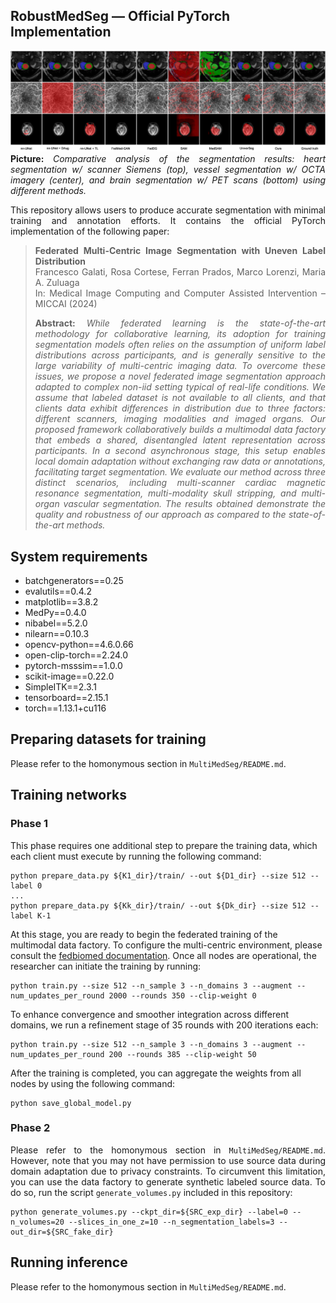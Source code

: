 ## RobustMedSeg &mdash; Official PyTorch Implementation
<div align="justify">

![Teaser image](./fed_grid.png)
**Picture:** *Comparative analysis of the segmentation results: heart segmentation w/ scanner Siemens (top), vessel segmentation w/ OCTA imagery (center), and brain segmentation w/ PET scans (bottom) using different methods.*

This repository allows users to produce accurate segmentation with minimal training and annotation efforts. It contains the official PyTorch implementation of the following paper:

> **Federated Multi-Centric Image Segmentation with Uneven Label Distribution**<br>
> Francesco Galati, Rosa Cortese, Ferran Prados, Marco Lorenzi, Maria A. Zuluaga<br>
> In: Medical Image Computing and Computer Assisted Intervention – MICCAI (2024)
>
> **Abstract:** *While federated learning is the state-of-the-art methodology for collaborative learning, its adoption for training segmentation models often relies on the assumption of uniform label distributions across participants, and is generally sensitive to the large variability of multi-centric imaging data. To overcome these issues, we propose a novel federated image segmentation approach adapted to complex non-iid setting typical of real-life conditions. We assume that labeled dataset is not available to all clients, and that clients data exhibit differences in distribution due to three factors: different scanners, imaging modalities and imaged organs. Our proposed framework collaboratively builds a multimodal data factory that embeds a shared, disentangled latent representation across participants. In a second asynchronous stage, this setup enables local domain adaptation without exchanging raw data or annotations, facilitating target segmentation. We evaluate our method across three distinct scenarios, including multi-scanner cardiac magnetic resonance segmentation, multi-modality skull stripping, and multi-organ vascular segmentation. The results obtained demonstrate the quality and robustness of our approach as compared to the state-of-the-art methods.*

</div>

## System requirements
- batchgenerators==0.25
- evalutils==0.4.2
- matplotlib==3.8.2
- MedPy==0.4.0
- nibabel==5.2.0
- nilearn==0.10.3
- opencv-python==4.6.0.66
- open-clip-torch==2.24.0
- pytorch-msssim==1.0.0
- scikit-image==0.22.0
- SimpleITK==2.3.1
- tensorboard==2.15.1
- torch==1.13.1+cu116

## Preparing datasets for training

Please refer to the homonymous section in `MultiMedSeg/README.md`.

## Training networks

### Phase 1

This phase requires one additional step to prepare the training data, which each client must execute by running the following command:

```
python prepare_data.py ${K1_dir}/train/ --out ${D1_dir} --size 512 --label 0
...
python prepare_data.py ${Kk_dir}/train/ --out ${Dk_dir} --size 512 --label K-1
```

At this stage, you are ready to begin the federated training of the multimodal data factory. To configure the multi-centric environment, please consult the [fedbiomed documentation](https://fedbiomed.org/latest/tutorials/installation/1-setting-up-environment/). Once all nodes are operational, the researcher can initiate the training by running:

```
python train.py --size 512 --n_sample 3 --n_domains 3 --augment --num_updates_per_round 2000 --rounds 350 --clip-weight 0
```

To enhance convergence and smoother integration across different domains, we run a refinement stage of 35 rounds with 200 iterations each:

```
python train.py --size 512 --n_sample 3 --n_domains 3 --augment --num_updates_per_round 200 --rounds 385 --clip-weight 50
```

After the training is completed, you can aggregate the weights from all nodes by using the following command:

```
python save_global_model.py
```

### Phase 2

<div align="justify">

Please refer to the homonymous section in `MultiMedSeg/README.md`. However, note that you may not have permission to use source data during domain adaptation due to privacy constraints. To circumvent this limitation, you can use the data factory to generate synthetic labeled source data. To do so, run the script `generate_volumes.py` included in this repository:

</div>

```
python generate_volumes.py --ckpt_dir=${SRC_exp_dir} --label=0 --n_volumes=20 --slices_in_one_z=10 --n_segmentation_labels=3 --out_dir=${SRC_fake_dir}
```

## Running inference

Please refer to the homonymous section in `MultiMedSeg/README.md`.
